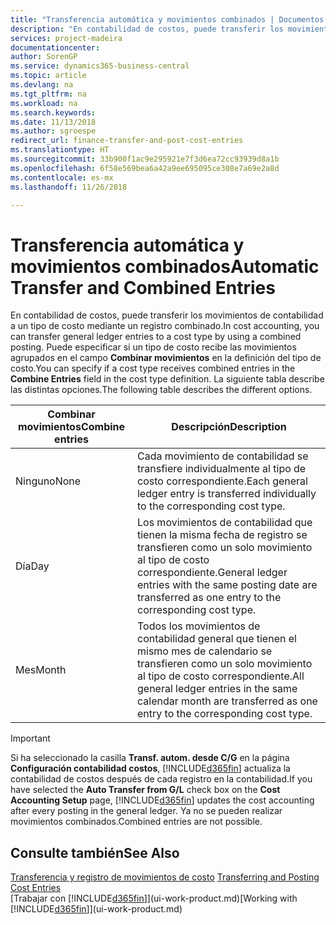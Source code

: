 ```yaml
---
title: "Transferencia automática y movimientos combinados | Documentos de Microsoft"
description: "En contabilidad de costos, puede transferir los movimientos de contabilidad a un tipo de costo mediante un registro combinado. Puede especificar si un tipo de costo recibe las movimientos agrupados en el campo **Combinar movimientos** en la definición del tipo de costo. La siguiente tabla describe las distintas opciones."
services: project-madeira
documentationcenter: 
author: SorenGP
ms.service: dynamics365-business-central
ms.topic: article
ms.devlang: na
ms.tgt_pltfrm: na
ms.workload: na
ms.search.keywords: 
ms.date: 11/13/2018
ms.author: sgroespe
redirect_url: finance-transfer-and-post-cost-entries
ms.translationtype: HT
ms.sourcegitcommit: 33b900f1ac9e295921e7f3d6ea72cc93939d8a1b
ms.openlocfilehash: 6f58e569bea6a42a9ee695095ce308e7a69e2a8d
ms.contentlocale: es-mx
ms.lasthandoff: 11/26/2018

---
```

# <a name="automatic-transfer-and-combined-entries"></a><span data-ttu-id="847ce-105">Transferencia automática y movimientos combinados</span><span class="sxs-lookup"><span data-stu-id="847ce-105">Automatic Transfer and Combined Entries</span></span>
<span data-ttu-id="847ce-106">En contabilidad de costos, puede transferir los movimientos de contabilidad a un tipo de costo mediante un registro combinado.</span><span class="sxs-lookup"><span data-stu-id="847ce-106">In cost accounting, you can transfer general ledger entries to a cost type by using a combined posting.</span></span> <span data-ttu-id="847ce-107">Puede especificar si un tipo de costo recibe las movimientos agrupados en el campo **Combinar movimientos** en la definición del tipo de costo.</span><span class="sxs-lookup"><span data-stu-id="847ce-107">You can specify if a cost type receives combined entries in the **Combine Entries** field in the cost type definition.</span></span> <span data-ttu-id="847ce-108">La siguiente tabla describe las distintas opciones.</span><span class="sxs-lookup"><span data-stu-id="847ce-108">The following table describes the different options.</span></span>  

|<span data-ttu-id="847ce-109">Combinar movimientos</span><span class="sxs-lookup"><span data-stu-id="847ce-109">Combine entries</span></span>|<span data-ttu-id="847ce-110">Descripción</span><span class="sxs-lookup"><span data-stu-id="847ce-110">Description</span></span>|  
|---------------------|-----------------|  
|<span data-ttu-id="847ce-111">Ninguno</span><span class="sxs-lookup"><span data-stu-id="847ce-111">None</span></span>|<span data-ttu-id="847ce-112">Cada movimiento de contabilidad se transfiere individualmente al tipo de costo correspondiente.</span><span class="sxs-lookup"><span data-stu-id="847ce-112">Each general ledger entry is transferred individually to the corresponding cost type.</span></span>|  
|<span data-ttu-id="847ce-113">Día</span><span class="sxs-lookup"><span data-stu-id="847ce-113">Day</span></span>|<span data-ttu-id="847ce-114">Los movimientos de contabilidad que tienen la misma fecha de registro se transfieren como un solo movimiento al tipo de costo correspondiente.</span><span class="sxs-lookup"><span data-stu-id="847ce-114">General ledger entries with the same posting date are transferred as one entry to the corresponding cost type.</span></span>|  
|<span data-ttu-id="847ce-115">Mes</span><span class="sxs-lookup"><span data-stu-id="847ce-115">Month</span></span>|<span data-ttu-id="847ce-116">Todos los movimientos de contabilidad general que tienen el mismo mes de calendario se transfieren como un solo movimiento al tipo de costo correspondiente.</span><span class="sxs-lookup"><span data-stu-id="847ce-116">All general ledger entries in the same calendar month are transferred as one entry to the corresponding cost type.</span></span>|  

> [!IMPORTANT]  
>  <span data-ttu-id="847ce-117">Si ha seleccionado la casilla **Transf. autom. desde C/G** en la página **Configuración contabilidad costos**, [!INCLUDE[d365fin](includes/d365fin_md.md)] actualiza la contabilidad de costos después de cada registro en la contabilidad.</span><span class="sxs-lookup"><span data-stu-id="847ce-117">If you have selected the **Auto Transfer from G/L** check box on the **Cost Accounting Setup** page, [!INCLUDE[d365fin](includes/d365fin_md.md)] updates the cost accounting after every posting in the general ledger.</span></span> <span data-ttu-id="847ce-118">Ya no se pueden realizar movimientos combinados.</span><span class="sxs-lookup"><span data-stu-id="847ce-118">Combined entries are not possible.</span></span>  

## <a name="see-also"></a><span data-ttu-id="847ce-119">Consulte también</span><span class="sxs-lookup"><span data-stu-id="847ce-119">See Also</span></span>  
 <span data-ttu-id="847ce-120">[Transferencia y registro de movimientos de costo](finance-transfer-and-post-cost-entries.md) </span><span class="sxs-lookup"><span data-stu-id="847ce-120">[Transferring and Posting Cost Entries](finance-transfer-and-post-cost-entries.md) </span></span>  
 <span data-ttu-id="847ce-121">[Trabajar con [!INCLUDE[d365fin](includes/d365fin_md.md)]](ui-work-product.md)</span><span class="sxs-lookup"><span data-stu-id="847ce-121">[Working with [!INCLUDE[d365fin](includes/d365fin_md.md)]](ui-work-product.md)</span></span>

